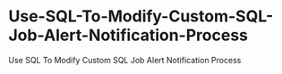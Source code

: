 # Use-SQL-To-Modify-Custom-SQL-Job-Alert-Notification-Process
Use SQL To Modify Custom SQL Job Alert Notification Process
